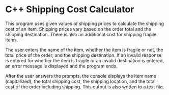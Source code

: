 # C++ Shipping Cost Calculator

This program uses given values of shipping prices to calculate the shipping cost of an item. Shipping prices vary based on the order total and the shipping
destination. There is also an additional cost for shipping fragile items.

The user enters the name of the item, whether the item is fragile or not, the total price of the order, and the shipping destination. If an invalid response
is entered for whether the item is fragile or an invalid destination is entered, an error message is displayed and the program ends.

After the user answers the prompts, the console displays the item name (capitalized), the total shipping cost, the shipping location, and the total cost of the 
order including shipping. This output is also written to a text file. 


